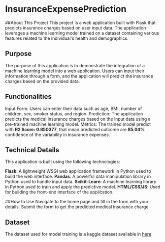# InsuranceExpensePrediction

##About This Project
This project is a web application built with Flask that predicts insurance charges based on user input data. The application leverages a machine learning model trained on a dataset containing various features related to the individual's health and demographics.

## Purpose
The purpose of this application is to demonstrate the integration of a machine learning model into a web application. Users can input their information through a form, and the application will predict the insurance charges based on the provided data.

## Functionalities
Input Form: Users can enter their data such as age, BMI, number of children, sex, smoker status, and region.
Prediction: The application predicts the medical insurance charges based on the input data using a pre-trained machine learning model.
Metrics: The trained model predict with __R2 Score: 0.850377__, that mean predicted outcome are __85.04%__ confidence of the variability in insurance expenses.

## Technical Details
This application is built using the following technologies:

__Flask__: A lightweight WSGI web application framework in Python used to build the web interface.
__Pandas__: A powerful data manipulation library in Python used to handle input data.
__Scikit-Learn__: A machine learning library in Python used to train and apply the predictive model.
__HTML/CSS/JS__: Used for building the front-end interface of the application.

##How to Use
Navigate to the home page and fill in the form with your details.
Submit the form to get the predicted medical insurance charge

## Dataset
 The dataset used for model training is a kaggle dataset available in [here](https://www.kaggle.com/datasets/mirichoi0218/insurance)